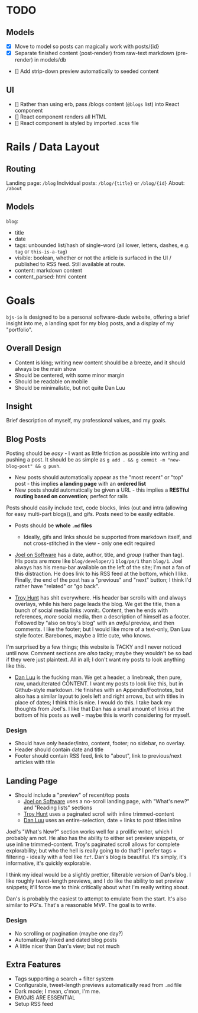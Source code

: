 # TODO
## Models
- [x] Move to model so posts can magically work with posts/{id}
- [x] Separate finished content (post-render) from raw-text markdown (pre-render) in models/db
- [] Add strip-down preview automatically to seeded content

## UI
- [] Rather than using erb, pass /blogs content (`@blogs` list) into React component
- [] React component renders all HTML
- [] React component is styled by imported .scss file

# Rails / Data Layout
## Routing
Landing page: `/blog`
Individual posts: `/blog/{title}` or `/blog/{id}`
About: `/about`

## Models
`blog`:
- title
- date
- tags: unbounded list/hash of single-word (all lower, letters, dashes, e.g. `tag` or `this-is-a-tag`)
- visible: boolean, whether or not the article is surfaced in the UI / published to RSS feed. Still available at route.
- content: markdown content
- content_parsed: html content


# Goals
`bjs-io` is designed to be a personal software-dude website, offering a brief insight into me, a landing spot for my blog posts, and a display of my "portfolio".

## Overall Design
- Content is king; writing new content should be a breeze, and it should always be the main show
- Should be centered, with some minor margin
- Should be readable on mobile
- Should be minimalistic, but not quite Dan Luu

## Insight
Brief description of myself, my professional values, and my goals.

## Blog Posts
Posting should be _easy_ - I want as little friction as possible into writing and pushing a post. It should be as simple as `g add . && g commit -m "new-blog-post" && g push`.
- New posts should automatically appear as the "most recent" or "top" post - this implies **a landing page** with an **ordered list**
- New posts should automatically be given a URL - this implies a **RESTful routing based on convention**; perfect for rails

Posts should easily include text, code blocks, links (out and intra (allowing for easy multi-part blogs)), and gifs.
Posts need to be easily editable.
- Posts should be **whole `.md` files**
	- Ideally, gifs and links should be supported from markdown itself, and not cross-stitched in the view - only one edit required

- [Joel on Software](https://www.joelonsoftware.com/2000/11/08/painless-bug-tracking/) has a date, author, title, and _group_ (rather than tag). His posts are more like `blog/developer/1` `blog/pm/1` than `blog/1`.
Joel always has his menu-bar available on the left of the site; I'm not a fan of this distraction.
He does link to his RSS feed at the bottom, which I like. 
Finally, the end of the post has a "previous" and "next" button; I think I'd rather have "related" or "go back".

- [Troy Hunt](https://www.troyhunt.com/weekly-update-193/) has shit everywhere. His header bar scrolls with and always overlays, while his hero page leads the blog. We get the title, then a bunch of social media links :vomit:. Content, then he ends with references, _more_ social media, then a description of himself as a footer. Followed by "also on troy's blog" with an _awful_ preview, and then comments.
I like the footer; but I would like more of a text-only, Dan Luu style footer. Barebones, maybe a little cute, who knows.

I'm surprised by a few things; this website is TACKY and I never noticed until now. Comment sections are _also_ tacky; maybe they wouldn't be so bad if they were just plaintext. All in all; I don't want my posts to look anything like this.

- [Dan Luu](https://danluu.com/metrics-analytics/) is the fucking man. We get a header, a linebreak, then pure, raw, unadulterated CONTENT. I want my posts to look like this, but in Github-style markdown. He finishes with an Appendix/Footnotes, but also has a similar layout to joels left and right arrows, but with titles in place of dates; I think this is nice. I would do this. I take back my thoughts from Joel's. 
I like that Dan has a small amount of links at the bottom of his posts as well - maybe this is worth considering for myself.

### Design
- Should have _only_ header/intro, content, footer; no sidebar, no overlay.
- Header should contain date and title
- Footer should contain RSS feed, link to "about", link to previous/next articles with title

## Landing Page
- Should include a "preview" of recent/top posts
	- [Joel on Software](https://www.joelonsoftware.com/) uses a no-scroll landing page, with "What's new?" and "Reading lists" sections
	- [Troy Hunt](https://www.troyhunt.com/) uses a paginated scroll with inline trimmed-content 
	- [Dan Luu](https://danluu.com/) uses an entire-selection, date + links to post titles inline

Joel's "What's New?" section works well for a prolific writer, which I probably am not. He also has the ability to either set preview snippets, or use inline trimmed-content.
Troy's paginated scroll allows for complete explorability; but who the hell is really going to do that? I prefer tags + filtering - ideally with a feel like `fzf`. 
Dan's blog is beautiful. It's simply, it's informative, it's quickly explorable.

I think my ideal would be a slightly prettier, filterable version of Dan's blog. I like roughly tweet-length previews, and I do like the ability to set preview snippets; it'll force me to think critically about what I'm really writing about.

Dan's is probably the easiest to attempt to emulate from the start. It's also similar to PG's. That's a reasonable MVP. The goal is to write.

### Design
- No scrolling or pagination (maybe one day?)
- Automatically linked and dated blog posts
- A little nicer than Dan's view; but not much

## Extra Features
- Tags supporting a search + filter system
- Configurable, tweet-length previews automatically read from `.md` file
- Dark mode; I mean, c'mon, I'm me.
- EMOJIS ARE ESSENTIAL
- Setup RSS feed
